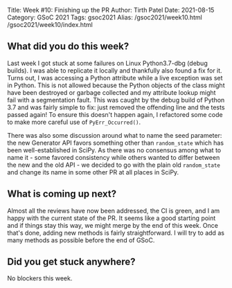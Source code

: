 Title: Week #10: Finishing up the PR
Author: Tirth Patel
Date: 2021-08-15
Category: GSoC 2021
Tags: gsoc2021
Alias: /gsoc2021/week10.html /gsoc2021/week10/index.html

<h2>What did you do this week?</h2>

<p>Last week I got stuck at some failures on Linux Python3.7-dbg (debug builds). I was able to replicate it locally and thankfully also found a fix for it. Turns out, I was accessing a Python attribute while a live exception was set in Python. This is not allowed because the Python objects of the class might have been destroyed or garbage collected and my attribute lookup might fail with a segmentation fault. This was caught by the debug build of Python 3.7 and was fairly simple to fix: just removed the offending line and the tests passed again! To ensure this doesn't happen again, I refactored some code to make more careful use of <code>PyErr_Occurred()</code>.</p>

<p>There was also some discussion around what to name the seed parameter: the new Generator API favors something other than <code>random_state</code> which has been well-established in SciPy. As there was no consensus among what to name it - some favored consistency while others wanted to differ between the new and the old API - we decided to go with the plain old <code>random_state</code> and change its name in some other PR at all places in SciPy.</p>

<h2>What is coming up next?</h2>

Almost all the reviews have now been addressed, the CI is green, and I am happy with the current state of the PR. It seems like a good starting point and if things stay this way, we might merge by the end of this week. Once that's done, adding new methods is fairly straightforward. I will try to add as many methods as possible before the end of GSoC.

<h2>Did you get stuck anywhere?</h2>

No blockers this week.
